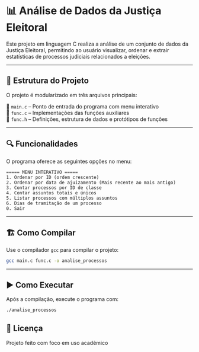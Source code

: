 # 📊 Análise de Dados da Justiça Eleitoral

Este projeto em linguagem C realiza a análise de um conjunto de dados da Justiça Eleitoral, permitindo ao usuário visualizar, ordenar e extrair estatísticas de processos judiciais relacionados a eleições.

---

## 🧩 Estrutura do Projeto

O projeto é modularizado em três arquivos principais:

📁 `main.c` – Ponto de entrada do programa com menu interativo  
📁 `func.c` – Implementações das funções auxiliares  
📁 `func.h` – Definições, estrutura de dados e protótipos de funções

---

## 🔍 Funcionalidades

O programa oferece as seguintes opções no menu:

```
===== MENU INTERATIVO =====
1. Ordenar por ID (ordem crescente)
2. Ordenar por data de ajuizamento (Mais recente ao mais antigo)
3. Contar processos por ID de classe
4. Contar assuntos totais e únicos
5. Listar processos com múltiplos assuntos
6. Dias de tramitação de um processo
0. Sair
```

---

## 🏗️ Como Compilar

Use o compilador `gcc` para compilar o projeto:

```bash
gcc main.c func.c -o analise_processos
```

---

## ▶️ Como Executar

Após a compilação, execute o programa com:

```bash
./analise_processos
```


## 📄 Licença

Projeto feito com foco em uso acadêmico




